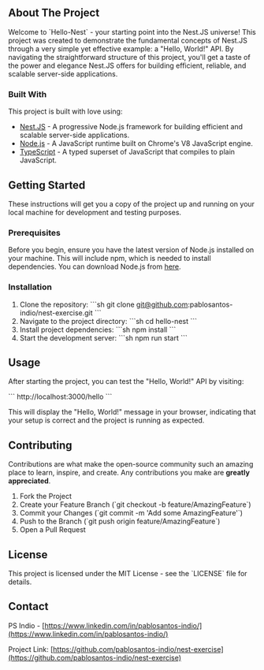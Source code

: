 ## About The Project

Welcome to \`Hello-Nest\` - your starting point into the Nest.JS universe! This project was created to demonstrate the fundamental concepts of Nest.JS through a very simple yet effective example: a \"Hello, World!\" API. By navigating the straightforward structure of this project, you'll get a taste of the power and elegance Nest.JS offers for building efficient, reliable, and scalable server-side applications.

### Built With

This project is built with love using:
- [Nest.JS](https://nestjs.com/) - A progressive Node.js framework for building efficient and scalable server-side applications.
- [Node.js](https://nodejs.org/) - A JavaScript runtime built on Chrome's V8 JavaScript engine.
- [TypeScript](https://www.typescriptlang.org/) - A typed superset of JavaScript that compiles to plain JavaScript.

## Getting Started

These instructions will get you a copy of the project up and running on your local machine for development and testing purposes.

### Prerequisites

Before you begin, ensure you have the latest version of Node.js installed on your machine. This will include npm, which is needed to install dependencies. You can download Node.js from [here](https://nodejs.org/).

### Installation

1. Clone the repository:
   \`\`\`sh
   git clone git@github.com:pablosantos-indio/nest-exercise.git
   \`\`\`
2. Navigate to the project directory:
   \`\`\`sh
   cd hello-nest
   \`\`\`
3. Install project dependencies:
   \`\`\`sh
   npm install
   \`\`\`
4. Start the development server:
   \`\`\`sh
   npm run start
   \`\`\`

## Usage

After starting the project, you can test the \"Hello, World!\" API by visiting:

\`\`\`
http://localhost:3000/hello
\`\`\`

This will display the \"Hello, World!\" message in your browser, indicating that your setup is correct and the project is running as expected.

## Contributing

Contributions are what make the open-source community such an amazing place to learn, inspire, and create. Any contributions you make are **greatly appreciated**.

1. Fork the Project
2. Create your Feature Branch (\`git checkout -b feature/AmazingFeature\`)
3. Commit your Changes (\`git commit -m 'Add some AmazingFeature'\`)
4. Push to the Branch (\`git push origin feature/AmazingFeature\`)
5. Open a Pull Request

## License

This project is licensed under the MIT License - see the \`LICENSE\` file for details.

## Contact

PS Indio - [https://www.linkedin.com/in/pablosantos-indio/](https://www.linkedin.com/in/pablosantos-indio/)

Project Link: [https://github.com/pablosantos-indio/nest-exercise](https://github.com/pablosantos-indio/nest-exercise)
